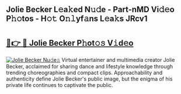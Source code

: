 ## Jolie Becker L𝚎a𝚔ed N𝚞𝚍e - Part-nMD Vi𝚍𝚎o P𝚑𝚘tos - H𝚘𝚝 O𝚗𝚕yf𝚊ns L𝚎a𝚔s JRcv1

# <h2><a href="http://kfaclc.oniu.top/?m=Jolie+Becker">🔗👉 🔴 Jolie Becker P𝚑ot𝚘𝚜 V𝚒d𝚎o</a></h2>

[![Jolie Becker Nu𝚍e𝚜](https://i.imgur.com/0qMVB7G.gif)](http://kfaclc.oniu.top/?m=Jolie+Becker)
Virtual entertainer and multimedia creator Jolie Becker, acclaimed for sharing dance and lifestyle knowledge through trending choreographies and compact clips. Approachability and authenticity define Jolie Becker's public image, but the enigma of his private life continues to captivate the public.  
